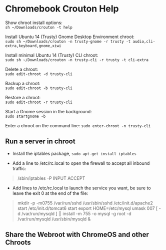 Chromebook Crouton Help
=======================
Show chroot install options:	
`sh ~/Downloads/crouton -t help`

Install Ubuntu 14 (Trusty) Gnome Desktop Environment chroot:	
`sudo sh ~/Downloads/crouton -n trusty-gnome -r trusty -t audio,cli-extra,keyboard,gnome,xiwi` 

Install minimal Ubuntu 14 (Trusty) CLI chroot:	
`sudo sh ~/Downloads/crouton -n trusty-cli -r trusty -t cli-extra`

Delete a chroot: 	
`sudo edit-chroot -d trusty-cli`

Backup a chroot:	
`sudo edit-chroot -b trusty-cli` 

Restore a chroot:	
`sudo edit-chroot -r trusty-cli`

Start a Gnome session in the background:	
`sudo startgnome -b`

Enter a chroot on the command line:	
`sudo enter-chroot -n trusty-cli`

Run a server in chroot
---
- Install the iptables package, `sudo apt-get install iptables`

- Add a line to /etc/rc.local to open the firewall to accept all inbound traffic: 

>/sbin/iptables -P INPUT ACCEPT

- Add lines to /etc/rc.local to launch the service you want, be sure to leave the exit 0 at the end of the file:
>mkdir -p -m0755 /var/run/sshd
>/usr/sbin/sshd
>/etc/init.d/apache2 start
>/etc/init.d/tomcat6 start
>export HOME=/etc/mysql
>umask 007
>[ -d /var/run/mysqld ] || install -m 755 -o mysql -g root -d /var/run/mysqld
>/usr/sbin/mysqld &
   

Share the Webroot with ChromeOS and other Chroots
-------------------------------------------------
